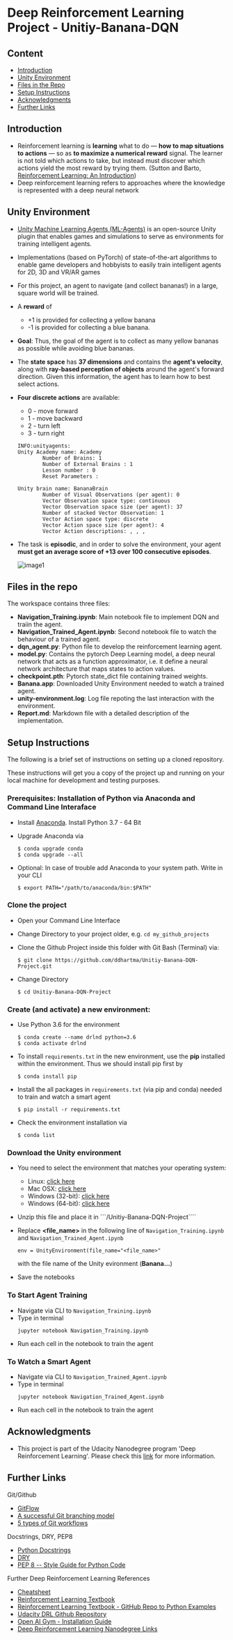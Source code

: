 [image1]: assets/banana_agent.gif "image1"

# Deep Reinforcement Learning Project - Unitiy-Banana-DQN

## Content
- [Introduction](#intro)
- [Unity Environment](#unitity_env)
- [Files in the Repo](#files)
- [Setup Instructions](#Setup_Instructions)
- [Acknowledgments](#Acknowledgments)
- [Further Links](#Further_Links)

## Introduction <a name="what_is_reinforcement"></a>
- Reinforcement learning is **learning** what to do — **how to map situations to actions** — so as **to maximize a numerical reward** signal. The learner is not told which actions to take, but instead must discover which actions yield the most reward by trying them. (Sutton and Barto, [Reinforcement Learning: An Introduction](http://incompleteideas.net/book/the-book.html))
- Deep reinforcement learning refers to approaches where the knowledge is represented with a deep neural network

## Unity Environment <a name="unitity_env"></a>
- [Unity Machine Learning Agents (ML-Agents)](https://github.com/Unity-Technologies/ml-agents) is an open-source Unity plugin that enables games and simulations to serve as environments for training intelligent agents. 
- Implementations (based on PyTorch) of state-of-the-art algorithms to enable game developers and hobbyists to easily train intelligent agents for 2D, 3D and VR/AR games
- For this project, an agent to navigate (and collect bananas!) in a large, square world will be trained.
- A **reward** of 
    - +1 is provided for collecting a yellow banana
    - -1 is provided for collecting a blue banana. 
- **Goal**: Thus, the goal of the agent is to collect as many yellow bananas as possible while avoiding blue bananas.
- The **state space** has **37 dimensions** and contains the **agent's velocity**, along with **ray-based perception of objects** around the agent's forward direction. Given this information, the agent has to learn how to best select actions. 
- **Four discrete actions** are available:
    - 0 - move forward
    - 1 - move backward
    - 2 - turn left
    - 3 - turn right

    ```
    INFO:unityagents:
    Unity Academy name: Academy
            Number of Brains: 1
            Number of External Brains : 1
            Lesson number : 0
            Reset Parameters :
            
    Unity brain name: BananaBrain
            Number of Visual Observations (per agent): 0
            Vector Observation space type: continuous
            Vector Observation space size (per agent): 37
            Number of stacked Vector Observation: 1
            Vector Action space type: discrete
            Vector Action space size (per agent): 4
            Vector Action descriptions: , , , 
    ```
- The task is **episodic**, and in order to solve the environment, your agent **must get an average score of +13 over 100 consecutive episodes**.

    ![image1]

## Files in the repo <a name="files"></a>
The workspace contains three files:
- **Navigation_Training.ipynb**: Main notebook file to implement DQN and traiin the agent.
- **Navigation_Trained_Agent.ipynb**: Second notebook file to watch the behaviour of a trained agent.
- **dqn_agent.py**: Python file to develop the reinforcement learning agent.
- **model.py**: Contains the pytorch Deep Learning model,  a deep neural network that acts as a function approximator, i.e. it define a neural network architecture that maps states to action values.
- **checkpoint.pth**: Pytorch state_dict file containing trained weights.
- **Banana.app**: Downloaded Unity Environment needed to watch a trained agent.
- **unity-environment.log**: Log file repoting the last interaction with the environment.
- **Report.md**: Markdown file with a detailed description of the implementation.

## Setup Instructions <a name="Setup_Instructions"></a>
The following is a brief set of instructions on setting up a cloned repository.

These instructions will get you a copy of the project up and running on your local machine for development and testing purposes.

### Prerequisites: Installation of Python via Anaconda and Command Line Interaface <a name="Prerequisites"></a>
- Install [Anaconda](https://www.anaconda.com/distribution/). Install Python 3.7 - 64 Bit

- Upgrade Anaconda via
    ```
    $ conda upgrade conda
    $ conda upgrade --all
    ```

- Optional: In case of trouble add Anaconda to your system path. Write in your CLI
    ```
    $ export PATH="/path/to/anaconda/bin:$PATH"
    ```

### Clone the project <a name="Clone_the_project"></a>
- Open your Command Line Interface
- Change Directory to your project older, e.g. `cd my_github_projects`
- Clone the Github Project inside this folder with Git Bash (Terminal) via:
    ```
    $ git clone https://github.com/ddhartma/Unitiy-Banana-DQN-Project.git
    ```

- Change Directory
    ```
    $ cd Unitiy-Banana-DQN-Project
    ```

### Create (and activate) a new environment:
- Use Python 3.6 for the environment
    ```
    $ conda create --name drlnd python=3.6
    $ conda activate drlnd
    ```

- To install ```requirements.txt``` in the new environment, use the **pip** installed within the environment. Thus we should install pip first by
    ```
    $ conda install pip
    ```

- Install the all packages in ```requirements.txt``` (via pip and conda) needed to train and watch a smart agent
    ```
    $ pip install -r requirements.txt
    ```

- Check the environment installation via
    ```
    $ conda list
    ```
### Download the Unity environment
- You need to select the environment that matches your operating system:
   - Linux: [click here](https://s3-us-west-1.amazonaws.com/udacity-drlnd/P1/Banana/Banana_Linux.zip)
   - Mac OSX: [click here](https://s3-us-west-1.amazonaws.com/udacity-drlnd/P1/Banana/Banana.app.zip)
   -  Windows (32-bit): [click here](https://s3-us-west-1.amazonaws.com/udacity-drlnd/P1/Banana/Banana_Windows_x86.zip)
   -  Windows (64-bit): [click here](https://s3-us-west-1.amazonaws.com/udacity-drlnd/P1/Banana/Banana_Windows_x86_64.zip)

- Unzip this file and place it in ```/Unitiy-Banana-DQN-Project````
- Replace **<file_name>** in the following line of ```Navigation_Training.ipynb``` and ```Navigation_Trained_Agent.ipynb```
    ```
    env = UnityEnvironment(file_name="<file_name>"
    ```
    with the file name of the Unity evironment (**Banana...**)
- Save the notebooks

### To Start Agent Training
- Navigate via CLI to ```Navigation_Training.ipynb```
- Type in terminal
    ```
    jupyter notebook Navigation_Training.ipynb
    ```
- Run each cell in the notebook to train the agent

### To Watch a Smart Agent
- Navigate via CLI to ```Navigation_Trained_Agent.ipynb```
- Type in terminal
    ```
    jupyter notebook Navigation_Trained_Agent.ipynb
    ```
- Run each cell in the notebook to train the agent

## Acknowledgments <a name="Acknowledgments"></a>
* This project is part of the Udacity Nanodegree program 'Deep Reinforcement Learning'. Please check this [link](https://www.udacity.com) for more information.

## Further Links <a name="Further_Links"></a>
Git/Github
* [GitFlow](https://datasift.github.io/gitflow/IntroducingGitFlow.html)
* [A successful Git branching model](https://nvie.com/posts/a-successful-git-branching-model/)
* [5 types of Git workflows](https://buddy.works/blog/5-types-of-git-workflows)

Docstrings, DRY, PEP8
* [Python Docstrings](https://www.geeksforgeeks.org/python-docstrings/)
* [DRY](https://www.youtube.com/watch?v=IGH4-ZhfVDk)
* [PEP 8 -- Style Guide for Python Code](https://www.python.org/dev/peps/pep-0008/)

Further Deep Reinforcement Learning References
* [Cheatsheet](https://raw.githubusercontent.com/udacity/deep-reinforcement-learning/master/cheatsheet/cheatsheet.pdf)
* [Reinforcement Learning Textbook](https://s3-us-west-1.amazonaws.com/udacity-drlnd/bookdraft2018.pdf)
* [Reinforcement Learning Textbook - GitHub Repo to Python Examples](https://github.com/ShangtongZhang/reinforcement-learning-an-introduction)
* [Udacity DRL Github Repository](https://github.com/udacity/deep-reinforcement-learning)
* [Open AI Gym - Installation Guide](https://github.com/openai/gym#installation)
* [Deep Reinforcement Learning Nanodegree Links](https://docs.google.com/spreadsheets/d/19jUvEO82qt3itGP3mXRmaoMbVOyE6bLOp5_QwqITzaM/edit#gid=0)